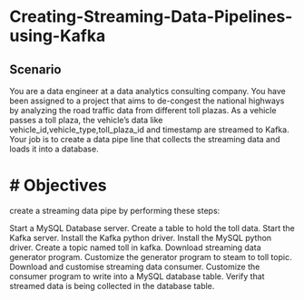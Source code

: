 # Creating-Streaming-Data-Pipelines-using-Kafka
## Scenario
You are a data engineer at a data analytics consulting company. You have been assigned to a project that aims to de-congest the national highways by analyzing the road traffic data from different toll plazas. As a vehicle passes a toll plaza, the vehicle’s data like vehicle_id,vehicle_type,toll_plaza_id and timestamp are streamed to Kafka. Your job is to create a data pipe line that collects the streaming data and loads it into a database.

# # Objectives
create a streaming data pipe by performing these steps:

Start a MySQL Database server.
Create a table to hold the toll data.
Start the Kafka server.
Install the Kafka python driver.
Install the MySQL python driver.
Create a topic named toll in kafka.
Download streaming data generator program.
Customize the generator program to steam to toll topic.
Download and customise streaming data consumer.
Customize the consumer program to write into a MySQL database table.
Verify that streamed data is being collected in the database table.
